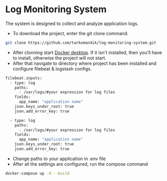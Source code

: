 # Log Monitoring System

The system is designed to collect and analyze application logs.
- To download the project, enter the git clone command.
```sh
git clone https://github.com/tarkoman4ik/log-monitoring-system.git
```
- After clonning start [Docker desktop][docker-url]. If it isn't installed, then you'll have to install, otherwise the project will not start.
- After that navigate to directory where project has been installed and configure filebeat & logstash configs.
```sh
filebeat.inputs:
  - type: log
    paths:
      - /var/logs/#your expression for log files
    fields:
      app_name: "application name"
    json.keys_under_root: true     
    json.add_error_key: true

  - type: log
    paths:
      - /var/logs/#your expression for log files
    fields:
      app_name: "application name"
    json.keys_under_root: true    
    json.add_error_key: true
```
- Change paths to your application in .env file
- After all the settings are configured, run the compose command
 ```sh
 docker-compose up -d --build
```
[docker-url]: <https://docs.docker.com/desktop/setup/install/windows-install/>
